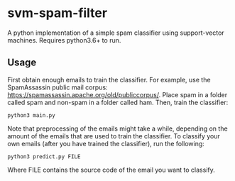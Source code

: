 # svm-spam-filter

A python implementation of a simple spam classifier using support-vector
machines. Requires python3.6+ to run.

## Usage

First obtain enough emails to train the classifier. For example, use the
SpamAssassin public mail corpus: https://spamassassin.apache.org/old/publiccorpus/.
Place spam in a folder called spam and non-spam in a folder called ham. Then,
train the classifier:

``
python3 main.py
``

Note that preprocessing of the emails might take a while, depending on the amount of
the emails that are used to train the classifier.
To classify your own emails (after you have trained the classifier), run the following:

``
python3 predict.py FILE
``

Where FILE contains the source code of the email you want to classify.

